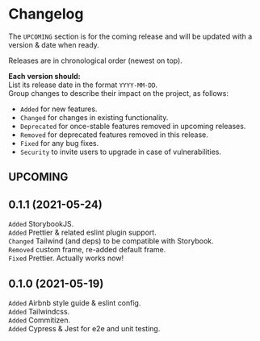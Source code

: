 # Changelog

The `UPCOMING` section is for the coming release and will be updated with a version & date when ready.

Releases are in chronological order (newest on top).

**Each version should:**  
List its release date in the format `YYYY-MM-DD`.  
Group changes to describe their impact on the project, as follows:

- `Added` for new features.
- `Changed` for changes in existing functionality.
- `Deprecated` for once-stable features removed in upcoming releases.
- `Removed` for deprecated features removed in this release.
- `Fixed` for any bug fixes.
- `Security` to invite users to upgrade in case of vulnerabilities.

## UPCOMING

## 0.1.1 (2021-05-24)

`Added` StorybookJS.  
`Added` Prettier & related eslint plugin support.  
`Changed` Tailwind (and deps) to be compatible with Storybook.  
`Removed` custom frame, re-added default frame.  
`Fixed` Prettier. Actually works now!

## 0.1.0 (2021-05-19)

`Added` Airbnb style guide & eslint config.  
`Added` Tailwindcss.  
`Added` Commitizen.  
`Added` Cypress & Jest for e2e and unit testing.
